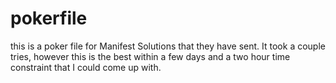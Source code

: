 # pokerfile
this is a poker file for Manifest Solutions that they have sent. It took a couple tries, however this is the best within a few days and a two hour time constraint that I could come up with.

